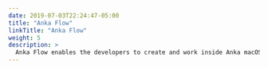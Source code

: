 ```yaml
---
date: 2019-07-03T22:24:47-05:00
title: "Anka Flow"
linkTitle: "Anka Flow"
weight: 5
description: >
  Anka Flow enables the developers to create and work inside Anka macOS VMs on their local machines
---
```



